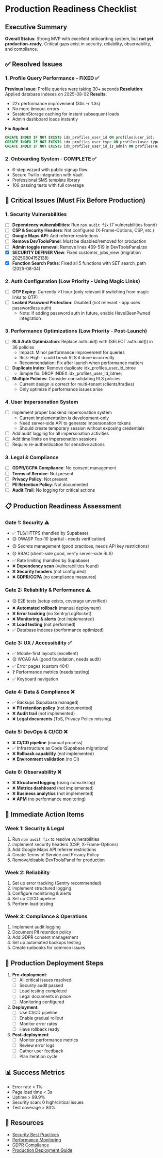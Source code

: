 # Production Readiness Checklist

<!-- Updated: 2025-08-04 - Merged from PRODUCTION_CHECKLIST.md and PRODUCTION_READINESS_CHECKLIST.md -->

## Executive Summary

**Overall Status**: Strong MVP with excellent onboarding system, but **not yet production-ready**. Critical gaps exist in security, reliability, observability, and compliance.

## ✅ Resolved Issues

### 1. Profile Query Performance - FIXED ✅
**Previous Issue**: Profile queries were taking 30+ seconds
**Resolution**: Applied database indexes on 2025-08-02
**Results**: 
- 22x performance improvement (30s → 1.3s)
- No more timeout errors
- SessionStorage caching for instant subsequent loads
- Admin dashboard loads instantly

**Fix Applied**:
```sql
CREATE INDEX IF NOT EXISTS idx_profiles_user_id ON profiles(user_id);
CREATE INDEX IF NOT EXISTS idx_profiles_user_type ON profiles(user_type);
CREATE INDEX IF NOT EXISTS idx_profiles_user_id_is_admin ON profiles(user_id, is_admin);
```

### 2. Onboarding System - COMPLETE ✅
- 6-step wizard with public signup flow
- Secure Twilio integration with Vault
- Professional SMS template library
- 106 passing tests with full coverage

## 🚨 Critical Issues (Must Fix Before Production)

### 1. Security Vulnerabilities
- [ ] **Dependency vulnerabilities**: Run `npm audit fix` (7 vulnerabilities found)
- [ ] **CSP & Security Headers**: Not configured (X-Frame-Options, CSP, etc.)
- [ ] **Google Maps API**: Add referrer restrictions
- [ ] **Remove DevToolsPanel**: Must be disabled/removed for production
- [ ] **Admin toggle removal**: Remove lines 469-519 in DevToolsPanel.tsx
- [x] **SECURITY DEFINER View**: Fixed customer_jobs_view (migration 20250804152138)
- [x] **Function Search Paths**: Fixed all 5 functions with SET search_path (2025-08-04)

### 2. Auth Configuration (Low Priority - Using Magic Links)
- [ ] **OTP Expiry**: Currently >1 hour (only relevant if switching from magic links to OTP)
- [ ] **Leaked Password Protection**: Disabled (not relevant - app uses passwordless auth)
  - Note: If adding password auth in future, enable HaveIBeenPwned integration

### 3. Performance Optimizations (Low Priority - Post-Launch)
- [ ] **RLS Auth Optimization**: Replace auth.uid() with (SELECT auth.uid()) in 36 policies
  - Impact: Minor performance improvement for queries
  - Risk: High - could break RLS if done incorrectly
  - Recommendation: Fix after launch when performance matters
- [ ] **Duplicate Index**: Remove duplicate idx_profiles_user_id_btree
  - Simple fix: DROP INDEX idx_profiles_user_id_btree;
- [ ] **Multiple Policies**: Consider consolidating RLS policies
  - Current design is correct for multi-tenant (clients/tradies)
  - Only optimize if performance issues arise

### 4. User Impersonation System
- [ ] Implement proper backend impersonation system
  - Current implementation is development-only
  - Need server-side API to generate impersonation tokens
  - Should create temporary session without exposing credentials
- [ ] Add audit logging for all impersonation activities
- [ ] Add time limits on impersonation sessions
- [ ] Require re-authentication for sensitive actions

### 3. Legal & Compliance
- [ ] **GDPR/CCPA Compliance**: No consent management
- [ ] **Terms of Service**: Not present
- [ ] **Privacy Policy**: Not present
- [ ] **PII Retention Policy**: Not documented
- [ ] **Audit Trail**: No logging for critical actions

## 📋 Production Readiness Assessment

### Gate 1: Security ⚠️
- ✅ TLS/HTTPS (handled by Supabase)
- 🟡 OWASP Top-10 (partial - needs verification)
- 🟡 Secrets management (good practices, needs API key restrictions)
- 🟡 RBAC (client-side good, verify server-side RLS)
- ✅ Rate limiting (handled by Supabase)
- ❌ **Dependency scan** (vulnerabilities found)
- ❌ **Security headers** (not configured)
- ❌ **GDPR/CCPA** (no compliance measures)

### Gate 2: Reliability & Performance ⚠️
- 🟡 E2E tests (setup exists, coverage unverified)
- ❌ **Automated rollback** (manual deployment)
- ❌ **Error tracking** (no Sentry/LogRocket)
- ❌ **Monitoring & alerts** (not implemented)
- ❌ **Load testing** (not performed)
- ✅ Database indexes (performance optimized)

### Gate 3: UX / Accessibility ✅
- ✅ Mobile-first layouts (excellent)
- 🟡 WCAG AA (good foundation, needs audit)
- ✅ Error pages (custom 404)
- ❓ Performance metrics (needs testing)
- ✅ Keyboard navigation

### Gate 4: Data & Compliance ❌
- ✅ Backups (Supabase managed)
- ❌ **PII retention policy** (not documented)
- ❌ **Audit trail** (not implemented)
- ❌ **Legal documents** (ToS, Privacy Policy missing)

### Gate 5: DevOps & CI/CD ❌
- ❌ **CI/CD pipeline** (manual process)
- ✅ Infrastructure as Code (Supabase migrations)
- ❌ **Rollback capability** (not implemented)
- ❌ **Environment validation** (no CI)

### Gate 6: Observability ❌
- ❌ **Structured logging** (using console.log)
- ❌ **Metrics dashboard** (not implemented)
- ❌ **Business analytics** (not implemented)
- ❌ **APM** (no performance monitoring)

## 🎯 Immediate Action Items

### Week 1: Security & Legal
1. Run `npm audit fix` to resolve vulnerabilities
2. Implement security headers (CSP, X-Frame-Options)
3. Add Google Maps API referrer restrictions
4. Create Terms of Service and Privacy Policy
5. Remove/disable DevToolsPanel for production

### Week 2: Reliability
1. Set up error tracking (Sentry recommended)
2. Implement structured logging
3. Configure monitoring & alerts
4. Set up CI/CD pipeline
5. Perform load testing

### Week 3: Compliance & Operations
1. Implement audit logging
2. Document PII retention policy
3. Add GDPR consent management
4. Set up automated backups testing
5. Create runbooks for common issues

## 🚀 Production Deployment Steps

1. **Pre-deployment**:
   - [ ] All critical issues resolved
   - [ ] Security audit passed
   - [ ] Load testing completed
   - [ ] Legal documents in place
   - [ ] Monitoring configured

2. **Deployment**:
   - [ ] Use CI/CD pipeline
   - [ ] Enable gradual rollout
   - [ ] Monitor error rates
   - [ ] Have rollback ready

3. **Post-deployment**:
   - [ ] Monitor performance metrics
   - [ ] Review error logs
   - [ ] Gather user feedback
   - [ ] Plan iteration cycle

## 📊 Success Metrics

- Error rate < 1%
- Page load time < 3s
- Uptime > 99.9%
- Security scan: 0 high/critical issues
- Test coverage > 80%

## 🔗 Resources

- [Security Best Practices](https://owasp.org/www-project-top-ten/)
- [Performance Monitoring](https://web.dev/metrics/)
- [GDPR Compliance](https://gdpr.eu/checklist/)
- [Production Deployment Guide](../guides/DEPLOYMENT_GUIDE.md)